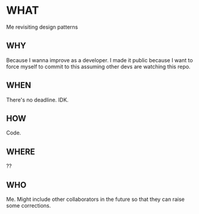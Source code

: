 # WHAT
Me revisiting design patterns

## WHY
Because I wanna improve as a developer. I made it public because I want to force myself to commit to this assuming other devs are watching this repo.

## WHEN
There's no deadline. IDK.

## HOW
Code.

## WHERE
??

## WHO
Me. Might include other collaborators in the future so that they can raise some corrections.




